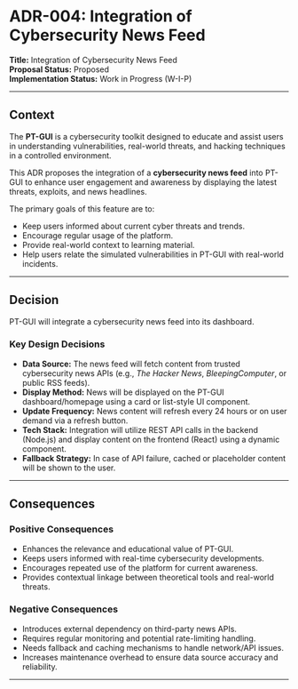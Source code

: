 # ADR-004: Integration of Cybersecurity News Feed

**Title:** Integration of Cybersecurity News Feed  
**Proposal Status:** Proposed  
**Implementation Status:** Work in Progress (W-I-P)

---

## Context

The **PT-GUI** is a cybersecurity toolkit designed to educate and assist users in understanding vulnerabilities, real-world threats, and hacking techniques in a controlled environment.

This ADR proposes the integration of a **cybersecurity news feed** into PT-GUI to enhance user engagement and awareness by displaying the latest threats, exploits, and news headlines.

The primary goals of this feature are to:

- Keep users informed about current cyber threats and trends.
- Encourage regular usage of the platform.
- Provide real-world context to learning material.
- Help users relate the simulated vulnerabilities in PT-GUI with real-world incidents.

---

## Decision

PT-GUI will integrate a cybersecurity news feed into its dashboard.

### Key Design Decisions

- **Data Source:** The news feed will fetch content from trusted cybersecurity news APIs (e.g., *The Hacker News*, *BleepingComputer*, or public RSS feeds).
- **Display Method:** News will be displayed on the PT-GUI dashboard/homepage using a card or list-style UI component.
- **Update Frequency:** News content will refresh every 24 hours or on user demand via a refresh button.
- **Tech Stack:** Integration will utilize REST API calls in the backend (Node.js) and display content on the frontend (React) using a dynamic component.
- **Fallback Strategy:** In case of API failure, cached or placeholder content will be shown to the user.

---

## Consequences

### Positive Consequences

- Enhances the relevance and educational value of PT-GUI.
- Keeps users informed with real-time cybersecurity developments.
- Encourages repeated use of the platform for current awareness.
- Provides contextual linkage between theoretical tools and real-world threats.

### Negative Consequences

- Introduces external dependency on third-party news APIs.
- Requires regular monitoring and potential rate-limiting handling.
- Needs fallback and caching mechanisms to handle network/API issues.
- Increases maintenance overhead to ensure data source accuracy and reliability.

---

